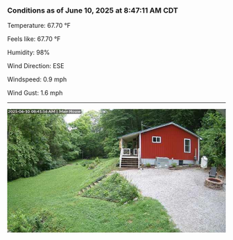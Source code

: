 ### Conditions as of June 10, 2025 at 8:47:11 AM CDT 

Temperature: 67.70 &deg;F

Feels like: 67.70 &deg;F

Humidity: 98%

Wind Direction: ESE

Windspeed: 0.9 mph

Wind Gust: 1.6 mph

---

<img src="./images/latest.jpeg"/>

